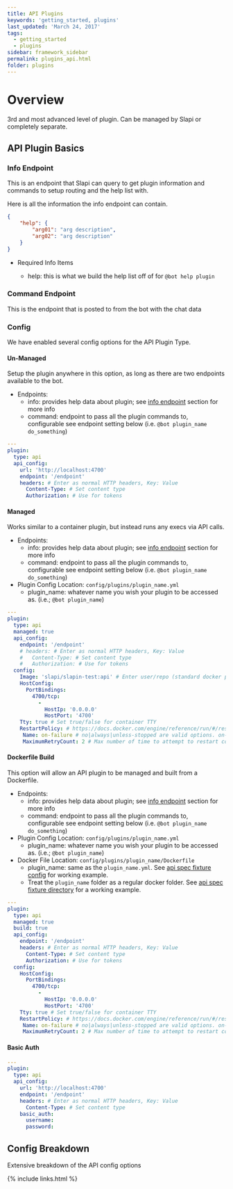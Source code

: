 ```yaml
---
title: API Plugins
keywords: 'getting_started, plugins'
last_updated: 'March 24, 2017'
tags:
  - getting_started
  - plugins
sidebar: framework_sidebar
permalink: plugins_api.html
folder: plugins
---
```


# Overview

3rd and most advanced level of plugin. Can be managed by Slapi or completely separate.

## API Plugin Basics

### Info Endpoint

This is an endpoint that Slapi can query to get plugin information and commands to setup routing and the help list with.

Here is all the information the info endpoint can contain.

```json
{
    "help": {
        "arg01": "arg description",
        "arg02": "arg description"
    }
}
```

- Required Info Items

  - help: this is what we build the help list off of for `@bot help plugin`

### Command Endpoint

This is the endpoint that is posted to from the bot with the chat data

### Config

We have enabled several config options for the API Plugin Type.

#### Un-Managed
Setup the plugin anywhere in this option, as long as there are two endpoints available to the bot.

-   Endpoints:
    -   info: provides help data about plugin; see [info endpoint](#info-endpoint) section for more info
    -   command: endpoint to pass all the plugin commands to, configurable see endpoint setting below (i.e. `@bot plugin_name do_something`)

```yaml
---
plugin:
  type: api
  api_config:
    url: 'http://localhost:4700'
    endpoint: '/endpoint'
    headers: # Enter as normal HTTP headers, Key: Value
      Content-Type: # Set content type
      Authorization: # Use for tokens
```

#### Managed

Works similar to a container plugin, but instead runs any execs via API calls.

-   Endpoints:
    -   info: provides help data about plugin; see [info endpoint](#info-endpoint) section for more info
    -   command: endpoint to pass all the plugin commands to, configurable see endpoint setting below (i.e. `@bot plugin_name do_something`)
-   Plugin Config Location: `config/plugins/plugin_name.yml`
    -   plugin_name: whatever name you wish your plugin to be accessed as. (i.e.; `@bot plugin_name`)

```yaml
---
plugin:
  type: api
  managed: true
  api_config:
    endpoint: '/endpoint'
    # headers: # Enter as normal HTTP headers, Key: Value
    #   Content-Type: # Set content type
    #   Authorization: # Use for tokens
  config:
    Image: 'slapi/slapin-test:api' # Enter user/repo (standard docker pull procedures), you can also pull from a private repo via domain.com/repo
    HostConfig:
      PortBindings:
        4700/tcp:
          -
            HostIp: '0.0.0.0'
            HostPort: '4700'
    Tty: true # Set true/false for container TTY
    RestartPolicy: # https://docs.docker.com/engine/reference/run/#/restart-policies---restart
     Name: on-failure # no|always|unless-stopped are valid options. on-failure requires MaximumRetryCount
     MaximumRetryCount: 2 # Max number of time to attempt to restart container/plugin before quitting
```

#### Dockerfile Build

This option will allow an API plugin to be managed and built from a Dockerfile.

-   Endpoints:
    -   info: provides help data about plugin; see [info endpoint](#info-endpoint) section for more info
    -   command: endpoint to pass all the plugin commands to, configurable see endpoint setting below (i.e. `@bot plugin_name do_something`)
-   Plugin Config Location: `config/plugins/plugin_name.yml`
    -   plugin_name: whatever name you wish your plugin to be accessed as. (i.e.; `@bot plugin_name`)
-   Docker File Location: `config/plugins/plugin_name/Dockerfile`
    -   plugin_name: same as the `plugin_name.yml`. See [api spec fixture config](https://github.com/ImperialLabs/slapi/blob/api_plugin/spec/fixtures/plugins/api.yml) for working example.
    -   Treat the `plugin_name` folder as a regular docker folder. See [api spec fixture directory](https://github.com/ImperialLabs/slapi/tree/api_plugin/spec/fixtures/plugins/api) for a working example.

```yaml
---
plugin:
  type: api
  managed: true
  build: true
  api_config:
    endpoint: '/endpoint'
    headers: # Enter as normal HTTP headers, Key: Value
      Content-Type: # Set content type
      Authorization: # Use for tokens
  config:
    HostConfig:
      PortBindings:
        4700/tcp:
          -
            HostIp: '0.0.0.0'
            HostPort: '4700'
    Tty: true # Set true/false for container TTY
    RestartPolicy: # https://docs.docker.com/engine/reference/run/#/restart-policies---restart
     Name: on-failure # no|always|unless-stopped are valid options. on-failure requires MaximumRetryCount
     MaximumRetryCount: 2 # Max number of time to attempt to restart container/plugin before quitting
```

#### Basic Auth

```yaml
---
plugin:
  type: api
  api_config:
    url: 'http://localhost:4700'
    endpoint: '/endpoint'
    headers: # Enter as normal HTTP headers, Key: Value
      Content-Type: # Set content type
    basic_auth:
      username:
      password:
```

## Config Breakdown
Extensive breakdown of the API config options


{% include links.html %}
